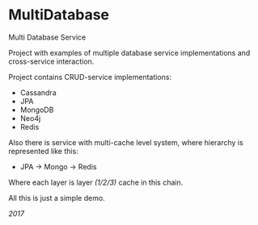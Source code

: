 # MultiDatabase
Multi Database Service

Project with examples of multiple database service implementations and cross-service interaction.

Project contains CRUD-service implementations:
* Cassandra
* JPA
* MongoDB
* Neo4j
* Redis

Also there is service with multi-cache level system, where hierarchy is represented like this:
* JPA -> Mongo -> Redis

Where each layer is layer *(1/2/3)* cache in this chain.

All this is just a simple demo.

*2017*
